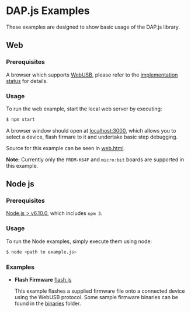 # DAP.js Examples

These examples are designed to show basic usage of the DAP.js library.

## Web

### Prerequisites

A browser which supports [WebUSB](https://wicg.github.io/webusb/), please refer to the [implementation status](https://github.com/WICG/webusb#implementation-status) for details.

### Usage

To run the web example, start the local web server by executing:

```bash
$ npm start
```

A browser window should open at [localhost:3000](http://localhost:3000/), which allows you to select a device, flash firmare to it and undertake basic step debugging.

Source for this example can be seen in [web.html](web.html).

__Note:__ Currently only the `FRDM-K64F` and `micro:bit` boards are supported in this example.

## Node js

### Prerequisites

[Node.js > v6.10.0](https://nodejs.org), which includes `npm 3`.

### Usage

To run the Node examples, simply execute them using node:

```bash
$ node <path to example.js>
```

### Examples

* __Flash Firmware__ [flash.js](flash.js)

  This example flashes a supplied firmware file onto a connected device using the WebUSB protocol.
  Some sample firmware binaries can be found in the [binaries](https://github.com/ARMmbed/dapjs/tree/master/binaries) folder.
